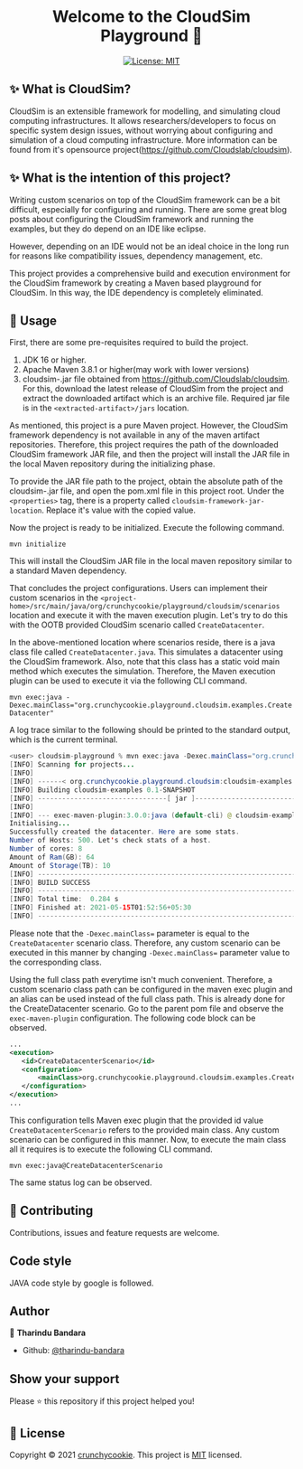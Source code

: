 <h1 align="center">Welcome to the CloudSim Playground 👋</h1>
<p align="center">
  <a href="https://github.com/crunchycookie/cloudsim-playground/blob/master/LICENSE">
    <img alt="License: MIT" src="https://img.shields.io/badge/license-MIT-yellow.svg" target="_blank" />
  </a>
</p>

## ✨ What is CloudSim?

CloudSim is an extensible framework for modelling, and simulating cloud computing infrastructures. It allows researchers/developers to focus on specific system design issues, without worrying 
about configuring and simulation of a cloud computing infrastructure. More information can be found from it's opensource project(https://github.com/Cloudslab/cloudsim).

## ✨ What is the intention of this project?

Writing custom scenarios on top of the CloudSim framework can be a bit difficult, especially for configuring and running. There are some great blog posts about
configuring the CloudSim framework and running the examples, but they do depend on an IDE like eclipse. 

However, depending on an IDE would not be an ideal choice in the long run for reasons like compatibility issues, dependency management, etc.

This project provides a comprehensive build and execution environment for the CloudSim framework by creating a 
Maven based playground for CloudSim. In this way, the IDE dependency is completely eliminated.

## 🚀 Usage

First, there are some pre-requisites required to build the project.

1. JDK 16 or higher.
2. Apache Maven 3.8.1 or higher(may work with lower versions)
3. cloudsim-<version>.jar file obtained from https://github.com/Cloudslab/cloudsim. For this, download the latest release
of CloudSim from the project and extract the downloaded artifact which is an archive file. Required jar file is in the
   `<extracted-artifact>/jars` location.
   
As mentioned, this project is a pure Maven project. However, the CloudSim framework dependency is not available in 
any of the maven artifact repositories. Therefore, this project requires the path of the downloaded CloudSim framework
JAR file, and then the project will install the JAR file in the local Maven repository during the initializing phase.

To provide the JAR file path to the project, obtain the absolute path of the cloudsim-<version>.jar file, and open 
the pom.xml file in this project root. Under the `<properties>` tag, there is a property called `cloudsim-framework-jar-location`.
Replace it's value with the copied value.

Now the project is ready to be initialized. Execute the following command.

`mvn initialize`

This will install the CloudSim JAR file in the local maven repository similar to a standard Maven dependency.

That concludes the project configurations. Users can implement their custom scenarios in the 
`<project-home>/src/main/java/org/crunchycookie/playground/cloudsim/scenarios` location and execute it with the maven
execution plugin. Let's try to do this with the OOTB provided CloudSim scenario called `CreateDatacenter`.

In the above-mentioned location where scenarios reside, there is a java class file called `CreateDatacenter.java`. 
This simulates a datacenter using the CloudSim framework. Also, note that this class has a static void main method which 
executes the simulation. Therefore, the Maven execution plugin can be used to execute it via the following CLI command. 

`mvn exec:java -Dexec.mainClass="org.crunchycookie.playground.cloudsim.examples.CreateDatacenter"`

A log trace similar to the following should be printed to the standard output, which is the current terminal.

```java
<user> cloudsim-playground % mvn exec:java -Dexec.mainClass="org.crunchycookie.playground.cloudsim.examples.CreateDatacenter"
[INFO] Scanning for projects...
[INFO] 
[INFO] ------< org.crunchycookie.playground.cloudsim:cloudsim-examples >-------
[INFO] Building cloudsim-examples 0.1-SNAPSHOT
[INFO] --------------------------------[ jar ]---------------------------------
[INFO] 
[INFO] --- exec-maven-plugin:3.0.0:java (default-cli) @ cloudsim-examples ---
Initialising...
Successfully created the datacenter. Here are some stats.
Number of Hosts: 500. Let's check stats of a host.
Number of cores: 8
Amount of Ram(GB): 64
Amount of Storage(TB): 10
[INFO] ------------------------------------------------------------------------
[INFO] BUILD SUCCESS
[INFO] ------------------------------------------------------------------------
[INFO] Total time:  0.284 s
[INFO] Finished at: 2021-05-15T01:52:56+05:30
[INFO] ------------------------------------------------------------------------
```
Please note that the `-Dexec.mainClass=` parameter is equal to the `CreateDatacenter` scenario class. Therefore, any 
custom scenario can be executed in this manner by changing `-Dexec.mainClass=` parameter value to the corresponding class.

Using the full class path everytime isn't much convenient. Therefore, a custom scenario class path
can be configured in the maven exec plugin and an alias can be used instead of the full class path. 
This is already done for the CreateDatacenter scenario. Go to the parent pom file and observe the 
`exec-maven-plugin` configuration. The following code block can be observed.
```xml
...
<execution>
   <id>CreateDatacenterScenario</id>
   <configuration>
       <mainClass>org.crunchycookie.playground.cloudsim.examples.CreateDatacenter</mainClass>
   </configuration>
</execution>
...
```
This configuration tells Maven exec plugin that the provided id value `CreateDatacenterScenario` 
refers to the provided main class. Any custom scenario can be configured in this manner. Now, to 
execute the main class all it requires is to execute the following CLI command.

`mvn exec:java@CreateDatacenterScenario`

The same status log can be observed.


## 🤝 Contributing

Contributions, issues and feature requests are welcome.

## Code style

JAVA code style by google is followed.

## Author

👤 **Tharindu Bandara**

- Github: [@tharindu-bandara](https://github.com/tharindu-bandara)

## Show your support

Please ⭐️ this repository if this project helped you!

## 📝 License

Copyright © 2021 [crunchycookie](https://github.com/crunchycookie).
This project is [MIT](https://github.com/crunchycookie/cloudsim-playground/blob/master/LICENSE) licensed.
